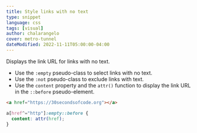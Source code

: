 ```yaml
---
title: Style links with no text
type: snippet
language: css
tags: [visual]
author: chalarangelo
cover: metro-tunnel
dateModified: 2022-11-11T05:00:00-04:00
---
```


Displays the link URL for links with no text.

- Use the `:empty` pseudo-class to select links with no text.
- Use the `:not` pseudo-class to exclude links with text.
- Use the `content` property and the `attr()` function to display the link URL in the `::before` pseudo-element.

```html
<a href="https://30secondsofcode.org"></a>
```

```css
a[href^="http"]:empty::before {
  content: attr(href);
}
```
